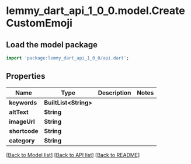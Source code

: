 # lemmy_dart_api_1_0_0.model.CreateCustomEmoji

## Load the model package
```dart
import 'package:lemmy_dart_api_1_0_0/api.dart';
```

## Properties
Name | Type | Description | Notes
------------ | ------------- | ------------- | -------------
**keywords** | **BuiltList&lt;String&gt;** |  | 
**altText** | **String** |  | 
**imageUrl** | **String** |  | 
**shortcode** | **String** |  | 
**category** | **String** |  | 

[[Back to Model list]](../README.md#documentation-for-models) [[Back to API list]](../README.md#documentation-for-api-endpoints) [[Back to README]](../README.md)


